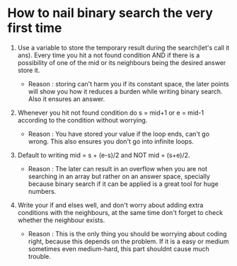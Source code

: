 # How to nail binary search the very first time
1. Use a variable to store the temporary result during the search(let's call it ans). Every time you hit a not found condition AND if there is a possibility of one of the mid or its neighbours being the desired answer store it.
   * Reason : storing can't harm you if its constant space, the later points will show you how it reduces a burden while writing binary search. Also it ensures an answer.

2. Whenever you hit not found condition do s = mid+1 or e = mid-1 according to the condition without worrying.
   * Reason : You have stored your value if the loop ends, can't go wrong. This also ensures you don't go into infinite loops.

3. Default to writing mid = s + (e-s)/2 and NOT mid = (s+e)/2.
   * Reason : The later can result in an overflow when you are not searching in an array but rather on an answer space, specially because binary search if it can be applied is a great tool for huge numbers.

4. Write your if and elses well, and don't worry about adding extra conditions with the neighbours, at the same time don't forget to check whether the neighbour exists.
   * Reason : This is the only thing you should be worrying about coding right, because this depends on the problem. If it is a easy or medium sometimes even medium-hard, this part shouldnt cause much trouble.
